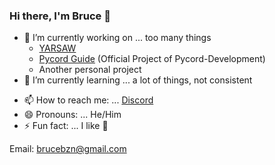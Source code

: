 ### Hi there, I'm Bruce 👋

- 🔭 I’m currently working on ... too many things
  - [YARSAW](https://github.com/BruceCodesGithub/YARSAW)
  - [Pycord Guide](https://github.com/Pycord-Development/guide) (Official Project of Pycord-Development)
  - Another personal project
- 🌱 I’m currently learning ... a lot of things, not consistent
<!-- - 👯 I’m looking to collaborate on ... -->
<!-- - 🤔 I’m looking for help with ... -->
<!-- - 💬 Ask me about ... -->
- 📫 How to reach me: ... [Discord](https://discord.com/users/571638000661037056)
- 😄 Pronouns: ... He/Him
- ⚡ Fun fact: ... I like 🍕

Email: brucebzn@gmail.com
